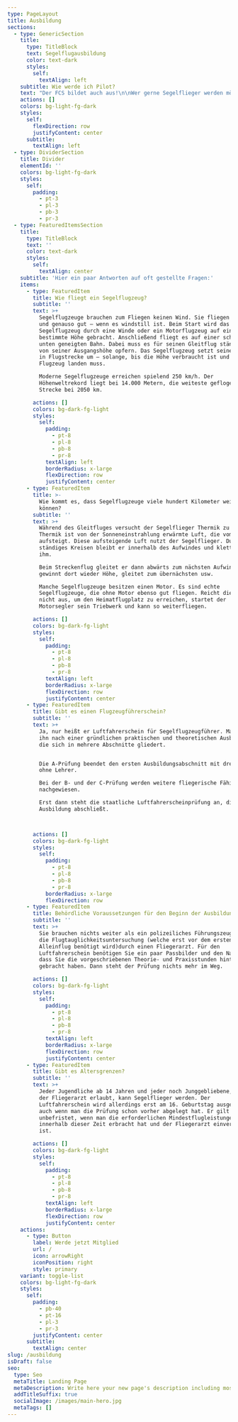```yaml
---
type: PageLayout
title: Ausbildung
sections:
  - type: GenericSection
    title:
      type: TitleBlock
      text: Segelflugausbildung
      color: text-dark
      styles:
        self:
          textAlign: left
    subtitle: Wie werde ich Pilot?
    text: "Der FCS bildet auch aus!\n\nWer gerne Segelflieger werden möchte, kann gerne zu uns kommen und wird als Flugschüler aufgenommen. Die Ausbildung ist bereits im Vereinsbeitrag enthalten und fängt mit Schulstarts mit Fluglehrer an.\_ Wenn dann alle Grundtechniken beherrscht werden, darf der Flugschüler zum ersten Mal alleine fliegen, später auch auf Einsitzern. Nach weiteren Ausbildungsabschnitten und einigem Theorieunterricht kann dann der Luftfahrerschein abgelegt werden. Für weitere Fragen zu dem Thema finden sich unten auf der Seite weitere Links.\n\nHier mal eine sehr informative Seite zum Thema:\_[Segelfliegen lernen](https://www.segelfliegen-lernen.de/#videos)\n\nWir haben einen Doppelsitzer für die Ausbildung und zwei Einsitzer für Schüler, die bereits alleine fliegen dürfen. Der Fliegerclub hat derzeit 3 Segelfluglehrer und 5 Flugschüler in verschiedenen Ausbildungsabschnitten. Wir freuen uns immer über neue Anwärter!\n\n\n\n"
    actions: []
    colors: bg-light-fg-dark
    styles:
      self:
        flexDirection: row
        justifyContent: center
      subtitle:
        textAlign: left
  - type: DividerSection
    title: Divider
    elementId: ''
    colors: bg-light-fg-dark
    styles:
      self:
        padding:
          - pt-3
          - pl-3
          - pb-3
          - pr-3
  - type: FeaturedItemsSection
    title:
      type: TitleBlock
      text: ''
      color: text-dark
      styles:
        self:
          textAlign: center
    subtitle: 'Hier ein paar Antworten auf oft gestellte Fragen:'
    items:
      - type: FeaturedItem
        title: Wie fliegt ein Segelflugzeug?
        subtitle: ''
        text: >+
          Segelflugzeuge brauchen zum Fliegen keinen Wind. Sie fliegen auch –
          und genauso gut – wenn es windstill ist. Beim Start wird das
          Segelflugzeug durch eine Winde oder ein Motorflugzeug auf eine
          bestimmte Höhe gebracht. Anschließend fliegt es auf einer schwach nach
          unten geneigten Bahn. Dabei muss es für seinen Gleitflug ständig etwas
          von seiner Ausgangshöhe opfern. Das Segelflugzeug setzt seine Flughöhe
          in Flugstrecke um – solange, bis die Höhe verbraucht ist und das
          Flugzeug landen muss.

          Moderne Segelflugzeuge erreichen spielend 250 km/h. Der
          Höhenweltrekord liegt bei 14.000 Metern, die weiteste geflogene
          Strecke bei 2050 km.

        actions: []
        colors: bg-dark-fg-light
        styles:
          self:
            padding:
              - pt-8
              - pl-8
              - pb-8
              - pr-8
            textAlign: left
            borderRadius: x-large
            flexDirection: row
            justifyContent: center
      - type: FeaturedItem
        title: >-
          Wie kommt es, dass Segelflugzeuge viele hundert Kilometer weit fliegen
          können?
        subtitle: ''
        text: >+
          Während des Gleitfluges versucht der Segelflieger Thermik zu finden.
          Thermik ist von der Sonneneinstrahlung erwärmte Luft, die vom Boden
          aufsteigt. Diese aufsteigende Luft nutzt der Segelflieger. Durch
          ständiges Kreisen bleibt er innerhalb des Aufwindes und klettert mit
          ihm.

          Beim Streckenflug gleitet er dann abwärts zum nächsten Aufwind,
          gewinnt dort wieder Höhe, gleitet zum übernächsten usw.

          Manche Segelflugzeuge besitzen einen Motor. Es sind echte
          Segelflugzeuge, die ohne Motor ebenso gut fliegen. Reicht die Thermik
          nicht aus, um den Heimatflugplatz zu erreichen, startet der
          Motorsegler sein Triebwerk und kann so weiterfliegen.

        actions: []
        colors: bg-dark-fg-light
        styles:
          self:
            padding:
              - pt-8
              - pl-8
              - pb-8
              - pr-8
            textAlign: left
            borderRadius: x-large
            flexDirection: row
            justifyContent: center
      - type: FeaturedItem
        title: Gibt es einen Flugzeugführerschein?
        subtitle: ''
        text: >+
          Ja, nur heißt er Luftfahrerschein für Segelflugzeugführer. Man bekommt
          ihn nach einer gründlichen praktischen und theoretischen Ausbildung,
          die sich in mehrere Abschnitte gliedert.


          Die A-Prüfung beendet den ersten Ausbildungsabschnitt mit drei Flügen
          ohne Lehrer.

          Bei der B- und der C-Prüfung werden weitere fliegerische Fähigkeiten
          nachgewiesen.

          Erst dann steht die staatliche Luftfahrerscheinprüfung an, die die
          Ausbildung abschließt.



        actions: []
        colors: bg-dark-fg-light
        styles:
          self:
            padding:
              - pt-8
              - pl-8
              - pb-8
              - pr-8
            borderRadius: x-large
            flexDirection: row
      - type: FeaturedItem
        title: Behördliche Voraussetzungen für den Beginn der Ausbildung
        subtitle: ''
        text: >+
          Sie brauchen nichts weiter als ein polizeiliches Führungszeugnis und
          die Flugtauglichkeitsuntersuchung (welche erst vor dem ersten
          Alleinflug benötigt wird)durch einen Fliegerarzt. Für den
          Luftfahrerschein benötigen Sie ein paar Passbilder und den Nachweis,
          dass Sie die vorgeschriebenen Theorie- und Praxisstunden hinter sich
          gebracht haben. Dann steht der Prüfung nichts mehr im Weg.

        actions: []
        colors: bg-dark-fg-light
        styles:
          self:
            padding:
              - pt-8
              - pl-8
              - pb-8
              - pr-8
            textAlign: left
            borderRadius: x-large
            flexDirection: row
            justifyContent: center
      - type: FeaturedItem
        title: Gibt es Altersgrenzen?
        subtitle: ''
        text: >+
          Jeder Jugendliche ab 14 Jahren und jeder noch Junggebliebene, dem es
          der Fliegerarzt erlaubt, kann Segelflieger werden. Der
          Luftfahrerschein wird allerdings erst am 16. Geburtstag ausgehändigt,
          auch wenn man die Prüfung schon vorher abgelegt hat. Er gilt dann
          unbefristet, wenn man die erforderlichen Mindestflugleistungen
          innerhalb dieser Zeit erbracht hat und der Fliegerarzt einverstanden
          ist.

        actions: []
        colors: bg-dark-fg-light
        styles:
          self:
            padding:
              - pt-8
              - pl-8
              - pb-8
              - pr-8
            textAlign: left
            borderRadius: x-large
            flexDirection: row
            justifyContent: center
    actions:
      - type: Button
        label: Werde jetzt Mitglied
        url: /
        icon: arrowRight
        iconPosition: right
        style: primary
    variant: toggle-list
    colors: bg-light-fg-dark
    styles:
      self:
        padding:
          - pb-40
          - pt-16
          - pl-3
          - pr-3
        justifyContent: center
      subtitle:
        textAlign: center
slug: /ausbildung
isDraft: false
seo:
  type: Seo
  metaTitle: Landing Page
  metaDescription: Write here your new page's description including most relevant keywords.
  addTitleSuffix: true
  socialImage: /images/main-hero.jpg
  metaTags: []
---
```

